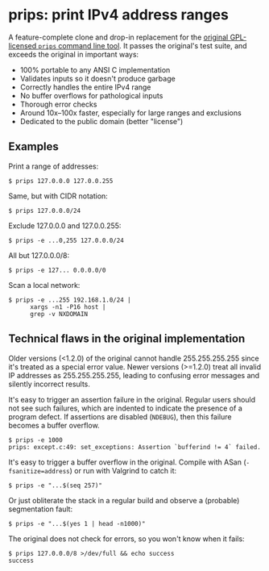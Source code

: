 # prips: print IPv4 address ranges

A feature-complete clone and drop-in replacement for the [original
GPL-licensed `prips` command line tool][prips]. It passes the original's
test suite, and exceeds the original in important ways:

* 100% portable to any ANSI C implementation
* Validates inputs so it doesn't produce garbage
* Correctly handles the entire IPv4 range
* No buffer overflows for pathological inputs
* Thorough error checks
* Around 10x–100x faster, especially for large ranges and exclusions
* Dedicated to the public domain (better "license")

## Examples

Print a range of addresses:

    $ prips 127.0.0.0 127.0.0.255

Same, but with CIDR notation:

    $ prips 127.0.0.0/24

Exclude 127.0.0.0 and 127.0.0.255:

    $ prips -e ...0,255 127.0.0.0/24

All but 127.0.0.0/8:

    $ prips -e 127... 0.0.0.0/0

Scan a local network:

    $ prips -e ...255 192.168.1.0/24 |
          xargs -n1 -P16 host |
          grep -v NXDOMAIN

## Technical flaws in the original implementation

Older versions (<1.2.0) of the original cannot handle 255.255.255.255
since it's treated as a special error value. Newer versions (>=1.2.0)
treat all invalid IP addresses as 255.255.255.255, leading to confusing
error messages and silently incorrect results.

It's easy to trigger an assertion failure in the original. Regular users
should not see such failures, which are indented to indicate the presence
of a program defect. If assertions are disabled (`NDEBUG`), then this
failure becomes a buffer overflow.

    $ prips -e 1000
    prips: except.c:49: set_exceptions: Assertion `bufferind != 4` failed.

It's easy to trigger a buffer overflow in the original. Compile with ASan
(`-fsanitize=address`) or run with Valgrind to catch it:

    $ prips -e "...$(seq 257)"

Or just obliterate the stack in a regular build and observe a (probable)
segmentation fault:

    $ prips -e "...$(yes 1 | head -n1000)"

The original does not check for errors, so you won't know when it fails:

    $ prips 127.0.0.0/8 >/dev/full && echo success
    success


[prips]: https://devel.ringlet.net/sysutils/prips/
